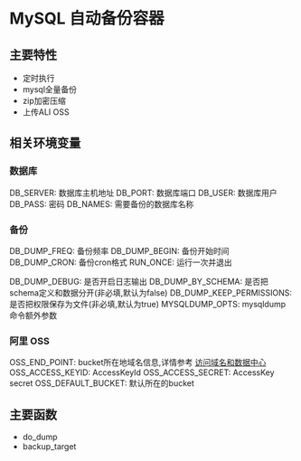# MySQL 自动备份容器

## 主要特性
- 定时执行
- mysql全量备份
- zip加密压缩
- 上传ALI OSS


## 相关环境变量

### 数据库
DB_SERVER: 数据库主机地址 
DB_PORT: 数据库端口
DB_USER: 数据库用户
DB_PASS: 密码
DB_NAMES: 需要备份的数据库名称

### 备份
DB_DUMP_FREQ: 备份频率
DB_DUMP_BEGIN: 备份开始时间
DB_DUMP_CRON: 备份cron格式
RUN_ONCE: 运行一次并退出


DB_DUMP_DEBUG: 是否开启日志输出
DB_DUMP_BY_SCHEMA: 是否把schema定义和数据分开(非必填,默认为false)
DB_DUMP_KEEP_PERMISSIONS: 是否把权限保存为文件(非必填,默认为true)
MYSQLDUMP_OPTS: mysqldump 命令额外参数


### 阿里 OSS
OSS_END_POINT: bucket所在地域名信息,详情参考 [访问域名和数据中心](https://help.aliyun.com/document_detail/31837.html?spm=5176.8465980.help.49.4e701450eJafpo#concept-zt4-cvy-5db)
OSS_ACCESS_KEYID: AccessKeyId
OSS_ACCESS_SECRET: AccessKey secret
OSS_DEFAULT_BUCKET: 默认所在的bucket


## 主要函数

- do_dump
- backup_target